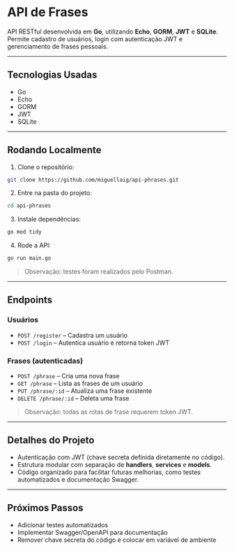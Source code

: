 # API de Frases

API RESTful desenvolvida em **Go**, utilizando **Echo**, **GORM**, **JWT** e **SQLite**.  
Permite cadastro de usuários, login com autenticação JWT e gerenciamento de frases pessoais.

---

## Tecnologias Usadas

- Go
- Echo
- GORM
- JWT
- SQLite

---

## Rodando Localmente

1. Clone o repositório:

```bash
git clone https://github.com/miguellaig/api-phrases.git
```

2. Entre na pasta do projeto:

```bash
cd api-phrases
```

3. Instale dependências:

```bash
go mod tidy
```

4. Rode a API:

```bash
go run main.go
```

> Observação: testes foram realizados pelo Postman.

---

## Endpoints

### Usuários

- `POST /register` – Cadastra um usuário
- `POST /login` – Autentica usuário e retorna token JWT

### Frases (autenticadas)

- `POST /phrase` – Cria uma nova frase
- `GET /phrase` – Lista as frases de um usuário
- `PUT /phrase/:id` – Atualiza uma frase existente
- `DELETE /phrase/:id` – Deleta uma frase

> Observação: todas as rotas de frase requerem token JWT.

---

## Detalhes do Projeto

- Autenticação com JWT (chave secreta definida diretamente no código).
- Estrutura modular com separação de **handlers**, **services** e **models**.
- Código organizado para facilitar futuras melhorias, como testes automatizados e documentação Swagger.

---

## Próximos Passos

- Adicionar testes automatizados
- Implementar Swagger/OpenAPI para documentação
- Remover chave secreta do código e colocar em variável de ambiente
